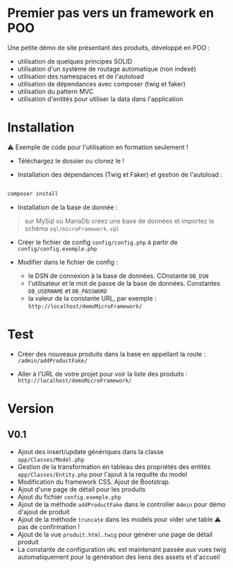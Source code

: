 # Premier pas vers un framework en POO

Une petite démo de site présentant des produits, développé en POO :

- utilisation de quelques principes SOLID
- utilisation d'un système de routage automatique (non indexé)
- utilisation des namespaces et de l'autoload
- utilisation de dépendances avec composer (twig et faker)
- utilisation du pattern MVC
- utilisation d'entités pour utiliser la data dans l'application

# Installation

⚠️ Exemple de code pour l'utilisation en formation seulement !

- Téléchargez le dossier ou clonez le !

- Installation des dépendances (Twig et Faker) et gestion de l'autoload :

```bash

composer install

```

- Installation de la base de donnée : 
> sur MySql ou MariaDb créez une base de données et importez le schéma `sql/microFramework.sql`
  
- Créer le fichier de config `config/config.php` à partir de `config/config.exemple.php`

- Modifier dans le fichier de config : 
  - le DSN de connexion à la base de données. COnstante `DB_DSN`
  - l'utilisateur et le mot de passe de la base de données. Constantes `DB_USERNAME` et `DB_PASSWORD`
  - la valeur de la constante URL, par exemple : `http://localhost/demoMicroFramework/`


# Test

- Créer des nouveaux produits dans la base en appellant la route : `/admin/addProductFake/`

- Aller à l'URL de votre projet pour voir la liste des produits : `http://localhost/demoMicroFramework/`

# Version 

## V0.1

- Ajout des insert/update génériques dans la classe `app/Classes/Model.php`
- Gestion de la transformation en tableau des propriétés des entités `app/Classes/Entity.php` pour l'ajout à la requête du model
- Modification du framework CSS. Ajout de Bootstrap.
- Ajout d'une page de détail pour les produits
- Ajout du fichier `config.exemple.php`
- Ajout de la méthode `addProductFake` dans le controller `Admin` pour démo d'ajout de produit
- Ajout de la méthode `truncate` dans les models pour vider une table ⚠️ pas de confirmation !
- Ajout de la vue `produit.html.twig` pour générer une page de détail produit
- La constante de configuration `URL` est maintenant passée aux vues twig automatiquement pour la génération des liens des assets et d'accueil